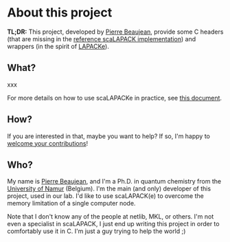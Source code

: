 # About this project

**TL;DR:** This project, developed by [Pierre Beaujean](https://pierrebeaujean.net/), provide some C headers (that are missing in the [reference scaLAPACK implementation](https://www.netlib.org/scalapack/)) and wrappers (in the spirit of [LAPACKe](https://netlib.org/lapack/lapacke.html)).

## What?

xxx

For more details on how to use scaLAPACKe in practice, see [this document](dev/quickstart.md).

## How?

If you are interested in that, maybe you want to help? If so, I'm happy to [welcome your contributions](contrib/CONTRIBUTING.md)!

## Who?

My name is [Pierre Beaujean](https://pierrebeaujean.net), and I'm a Ph.D. in quantum chemistry from the [University of Namur](https://unamur.be) (Belgium).
I'm the main (and only) developer of this project, used in our lab.
I'd like to use scaLAPACK(e) to overcome the memory limitation of a single computer node.

Note that I don't know any of the people at netlib, MKL, or others.
I'm not even a specialist in scaLAPACK, I just end up writing this project in order to comfortably use it in C.
I'm just a guy trying to help the world ;)